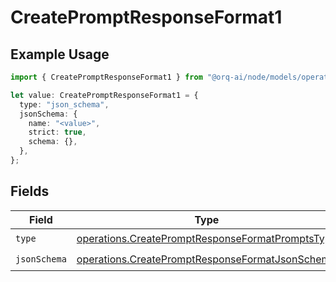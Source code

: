 # CreatePromptResponseFormat1

## Example Usage

```typescript
import { CreatePromptResponseFormat1 } from "@orq-ai/node/models/operations";

let value: CreatePromptResponseFormat1 = {
  type: "json_schema",
  jsonSchema: {
    name: "<value>",
    strict: true,
    schema: {},
  },
};
```

## Fields

| Field                                                                                                                | Type                                                                                                                 | Required                                                                                                             | Description                                                                                                          |
| -------------------------------------------------------------------------------------------------------------------- | -------------------------------------------------------------------------------------------------------------------- | -------------------------------------------------------------------------------------------------------------------- | -------------------------------------------------------------------------------------------------------------------- |
| `type`                                                                                                               | [operations.CreatePromptResponseFormatPromptsType](../../models/operations/createpromptresponseformatpromptstype.md) | :heavy_check_mark:                                                                                                   | N/A                                                                                                                  |
| `jsonSchema`                                                                                                         | [operations.CreatePromptResponseFormatJsonSchema](../../models/operations/createpromptresponseformatjsonschema.md)   | :heavy_check_mark:                                                                                                   | N/A                                                                                                                  |
